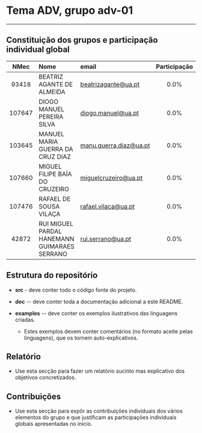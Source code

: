 # Tema **ADV**, grupo **adv-01**
-----

## Constituição dos grupos e participação individual global

| NMec | Nome | email | Participação |
|:---:|:---|:---|:---:|
|  93418 | BEATRIZ AGANTE DE ALMEIDA | beatrizagante@ua.pt | 0.0% |
| 107647 | DIOGO MANUEL PEREIRA SILVA | diogo.manuel@ua.pt | 0.0% |
| 103645 | MANUEL MARIA GUERRA DA CRUZ DIAZ | manu.guerra.diaz@ua.pt | 0.0% |
| 107660 | MIGUEL FILIPE BAÍA DO CRUZEIRO | miguelcruzeiro@ua.pt | 0.0% |
| 107476 | RAFAEL DE SOUSA VILAÇA | rafael.vilaca@ua.pt | 0.0% |
|  42872 | RUI MIGUEL PARDAL HANEMANN GUIMARAES SERRANO | rui.serrano@ua.pt | 0.0% |

## Estrutura do repositório

- **src** - deve conter todo o código fonte do projeto.

- **doc** -- deve conter toda a documentação adicional a este README.

- **examples** -- deve conter os exemplos ilustrativos das linguagens criadas.

    - Estes exemplos devem conter comentários (no formato aceite pelas linguagens),
      que os tornem auto-explicativos.

## Relatório

- Use esta secção para fazer um relatório sucinto mas explicativo dos objetivos concretizados.

## Contribuições

- Use esta secção para expôr as contribuições individuais dos vários elementos do grupo e que
  justificam as participações individuais globais apresentadas no início.
